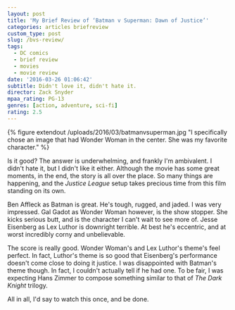 ```yaml
---
layout: post
title: 'My Brief Review of ‘Batman v Superman: Dawn of Justice’'
categories: articles briefreview
custom_type: post
slug: /bvs-review/
tags:
  - DC comics
  - brief review
  - movies
  - movie review
date: '2016-03-26 01:06:42'
subtitle: Didn't love it, didn't hate it.
director: Zack Snyder
mpaa_rating: PG-13
genres: [action, adventure, sci-fi]
rating: 2.5
---
```

{% figure extendout /uploads/2016/03/batmanvsuperman.jpg "I specifically chose an image that had Wonder Woman in the center. She was my favorite character." %}

Is it good? The answer is underwhelming, and frankly I'm ambivalent. I didn't hate it, but I didn't like it either. Although the movie has some great moments, in the end, the story is all over the place. So many things are happening, and the *Justice League* setup takes precious time from this film standing on its own.

Ben Affleck as Batman is great. He's tough, rugged, and jaded. I was very impressed. Gal Gadot as Wonder Woman however, is the show stopper. She kicks serious butt, and is the character I can't wait to see more of. Jesse Eisenberg as Lex Luthor is downright terrible. At best he's eccentric, and at worst incredibly corny and unbelievable.

The score is really good. Wonder Woman's and Lex Luthor's theme's feel perfect. In fact, Luthor's theme is so good that Eisenberg's performance doesn't come close to doing it justice. I was disappointed with Batman's theme though. In fact, I couldn't actually tell if he had one. To be fair, I was expecting Hans Zimmer to compose something similar to that of *The Dark Knight* trilogy.

All in all, I'd say to watch this once, and be done.
